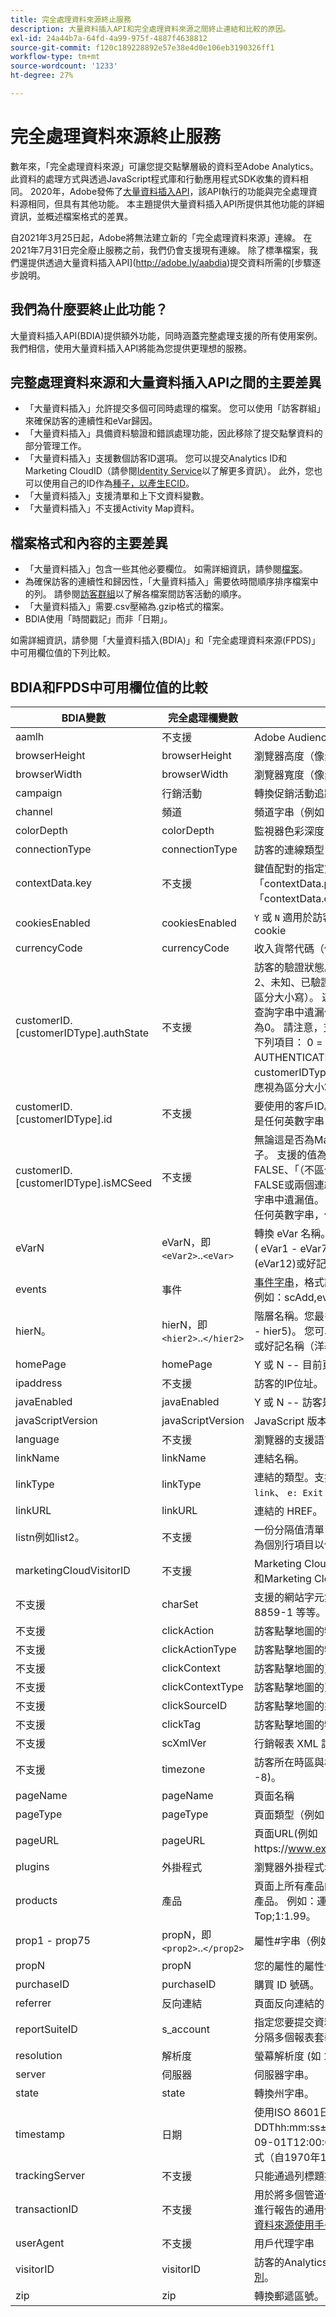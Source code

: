 ```yaml
---
title: 完全處理資料來源終止服務
description: 大量資料插入API和完全處理資料來源之間終止連結和比較的原因。
exl-id: 24a44b7a-64fd-4a99-975f-4887f4638812
source-git-commit: f120c189228892e57e38e4d0e106eb3190326ff1
workflow-type: tm+mt
source-wordcount: '1233'
ht-degree: 27%

---
```


# 完全處理資料來源終止服務

數年來，「完全處理資料來源」可讓您提交點擊層級的資料至Adobe Analytics。 此資料的處理方式與透過JavaScript程式庫和行動應用程式SDK收集的資料相同。 2020年，Adobe發佈了[大量資料插入API](https://www.adobe.io/apis/experiencecloud/analytics/docs.html#!AdobeDocs/analytics-2.0-apis/master/bdia.md)，該API執行的功能與完全處理資料源相同，但具有其他功能。 本主題提供大量資料插入API所提供其他功能的詳細資訊，並概述檔案格式的差異。

自2021年3月25日起，Adobe將無法建立新的「完全處理資料來源」連線。 在2021年7月31日完全廢止服務之前，我們仍會支援現有連線。 除了標準檔案，我們還提供透過大量資料插入API](http://adobe.ly/aabdia)提交資料所需的[步驟逐步說明。

## 我們為什麼要終止此功能？

大量資料插入API(BDIA)提供額外功能，同時涵蓋完整處理支援的所有使用案例。 我們相信，使用大量資料插入API將能為您提供更理想的服務。

## 完整處理資料來源和大量資料插入API之間的主要差異

* 「大量資料插入」允許提交多個可同時處理的檔案。 您可以使用「訪客群組」來確保訪客的連續性和eVar歸因。
* 「大量資料插入」具備資料驗證和錯誤處理功能，因此移除了提交點擊資料的部分管理工作。
* 「大量資料插入」支援數個訪客ID選項。 您可以提交Analytics ID和Marketing CloudID（請參閱[Identity Service](https://experienceleague.adobe.com/docs/id-service/using/home.html?lang=zh-Hant)以了解更多資訊）。 此外，您也可以使用自己的ID作為[種子，以產生ECID](https://www.adobe.io/apis/experiencecloud/analytics/docs.html#!AdobeDocs/analytics-2.0-apis/master/bdia.md#customer-id-and-experience-cloud-visitor-id-seeds)。
* 「大量資料插入」支援清單和上下文資料變數。
* 「大量資料插入」不支援Activity Map資料。

## 檔案格式和內容的主要差異

* 「大量資料插入」包含一些其他必要欄位。 如需詳細資訊，請參閱[檔案](https://www.adobe.io/apis/experiencecloud/analytics/docs.html#!AdobeDocs/analytics-2.0-apis/master/bdia.md)。
* 為確保訪客的連續性和歸因性，「大量資料插入」需要依時間順序排序檔案中的列。 請參閱[訪客群組](https://www.adobe.io/apis/experiencecloud/analytics/docs.html#!AdobeDocs/analytics-2.0-apis/master/bdia.md#visitor-groups)以了解各檔案間訪客活動的順序。
* 「大量資料插入」需要.csv壓縮為.gzip格式的檔案。
* BDIA使用「時間戳記」而非「日期」。

如需詳細資訊，請參閱「大量資料插入(BDIA)」和「完全處理資料來源(FPDS)」中可用欄位值的下列比較。

## BDIA和FPDS中可用欄位值的比較

| BDIA變數 | 完全處理欄變數 | 說明 |
| --- | --- | --- |
| aamlh | 不支援 | Adobe Audience Manager位置提示。 |
| browserHeight | browserHeight | 瀏覽器高度（像素，例如768） |
| browserWidth | browserWidth | 瀏覽器寬度（像素）（例如1024） |
| campaign | 行銷活動 | 轉換促銷活動追蹤代碼 |
| channel | 頻道 | 頻道字串（例如「運動區」） |
| colorDepth | colorDepth | 監視器色彩深度（以位元為單位，如24） |
| connectionType | connectionType | 訪客的連線類型（LAN或資料機） |
| contextData.key | 不支援 | 鍵值配對的指定方式為命名標題「contextData.product」或「contextData.color」 |
| cookiesEnabled | cookiesEnabled | `Y` 或 `N` 適用於訪客是否支援第一方工作階段cookie |
| currencyCode | currencyCode | 收入貨幣代碼（例如`USD`） |
| customerID.[customerIDType].authState | 不支援 | 訪客的驗證狀態。 支援的值為： 0、1、2、未知、已驗證、LOGGED_OUT或「（不區分大小寫）。 連續兩個單引號(&quot;)會導致查詢字串中遺漏值，這在進行點擊時會轉譯為0。 請注意，支援的authState數值表示下列項目： 0 = UNKNOWN, 1 = AUTHENTICATED, 2 = LOGGED_OUT。 customerIDType可以是任何英數字串，但應視為區分大小寫。 |
| customerID.[customerIDType].id | 不支援 | 要使用的客戶ID。 customerIDType可以是任何英數字串，但應視為區分大小寫。 |
| customerID.[customerIDType].isMCSeed | 不支援 | 無論這是否為Marketing Cloud訪客ID的種子。 支援的值為： 0、1、TRUE、FALSE、「（不區分大小寫）。 使用0、FALSE或兩個連續的單引號(&quot;)會導致查詢字串中遺漏值。 customerIDType可以是任何英數字串，但應視為區分大小寫。 |
| eVarN | eVarN，即`<eVar2>`..`<eVar>` | 轉換 eVar 名稱。您最多可以有 75 個 eVar ( eVar1 - eVar75)您可以指定eVar名稱(eVar12)或好記名稱（廣告促銷活動3）。 |
| events | 事件 | [事件字串](https://experienceleague.adobe.com/docs/analytics/implementation/vars/page-vars/events/event-serialization.html?lang=en#vars)，格式語法與s.events變數相同。例如：scAdd,event1,event7 |
| hierN。 | hierN，即`<hier2>`..`</hier2>` | 階層名稱。您最多可以有 5 個階層 ( hier1 - hier5)。 您可以指定預設階層名稱`hier2`或好記名稱（洋基）。 |
| homePage | homePage | Y 或 N -- 目前頁面是否為訪客的首頁。 |
| ipaddress | 不支援 | 訪客的IP位址。 |
| javaEnabled | javaEnabled | Y 或 N -- 訪客是否已啟用 Java。 |
| javaScriptVersion | javaScriptVersion | JavaScript 版本 (如 1.3)。 |
| language | 不支援 | 瀏覽器的支援語言。 例如：`en-us`。 |
| linkName | linkName | 連結名稱。 |
| linkType | linkType | 連結的類型。支援的值包括：  `d: Download link`、  `e: Exit link`、  `o: Custom link`。 |
| linkURL | linkURL | 連結的 HREF。 |
| listn例如list2。 | 不支援 | 一份分隔值清單，會傳入變數中，然後報告為個別行項目以供報告 |
| marketingCloudVisitorID | 不支援 | Marketing Cloud ID. 請參閱[訪客身分識別](https://experienceleague.adobe.com/docs/id-service/using/home.html?lang=en#id-service-api)和Marketing Cloud訪客ID服務 |
| 不支援 | charSet | 支援的網站字元集。 如 UTF-8、ISO-8859-1 等等。 |
| 不支援 | clickAction | 訪客點擊地圖的物件識別碼 (OID) |
| 不支援 | clickActionType | 訪客點擊地圖的物件識別碼類型 (OIDT) |
| 不支援 | clickContext | 訪客點擊地圖的頁面識別碼 (PID) |
| 不支援 | clickContextType | 訪客點擊地圖的頁面識別碼類型 (PIDT) |
| 不支援 | clickSourceID | 訪客點擊地圖的來源索引 (OI) |
| 不支援 | clickTag | 訪客點擊地圖的物件標記名稱 (OT) |
| 不支援 | scXmlVer | 行銷報表 XML 請求版本編號 (如 1.0)。 |
| 不支援 | timezone | 訪客所在時區與格林威治時間的小時差 (如 -8)。 |
| pageName | pageName | 頁面名稱 |
| pageType | pageType | 頁面類型（例如「錯誤頁面」）。 |
| pageURL | pageURL | 頁面URL(例如https://www.example.com/index.html)。 |
| plugins | 外掛程式 | 瀏覽器外掛程式名稱清單（以分號分隔）。 |
| products | 產品 | 頁面上所有產品的清單。 請使用逗號分隔產品。 例如：運動；球；1;5.95，玩具；Top;1:1.99。 |
| prop1 - prop75 | propN，即`<prop2>`..`</prop2>` | 屬性#字串（例如「運動區」）。 |
| propN | propN | 您的屬性的屬性值。 |
| purchaseID | purchaseID | 購買 ID 號碼。 |
| referrer | 反向連結 | 頁面反向連結的 URL。 |
| reportSuiteID | s_account  | 指定您要提交資料的報表套裝。您應以逗號分隔多個報表套裝ID。 |
| resolution | 解析度 | 螢幕解析度 (如 1024x768)。 |
| server | 伺服器 | 伺服器字串。 |
| state | state | 轉換州字串。 |
| timestamp | 日期 | 使用ISO 8601日期格式YYYY-MM-DDThh:mm:ss±UTC_offset(例如2021-09-01T12:00:00-07:00)或Unix時間格式（自1970年1月1日起的總秒數）。 |
| trackingServer | 不支援 | 只能通過列標題提供。 |
| transactionID | 不支援 | 用於將多個管道使用者活動繫結在一起以便進行報告的通用值。如需詳細資訊，請參閱[資料來源使用手冊](https://experienceleague.adobe.com/docs/analytics/import/data-sources/datasrc-home.html?lang=en#data-sources)。 |
| userAgent | 不支援 | 用戶代理字串 |
| visitorID | visitorID | 訪客的Analytics ID。 請參閱[訪客身分識別](https://experienceleague.adobe.com/docs/id-service/using/home.html?lang=en)。 |
| zip | zip | 轉換郵遞區號。 |
